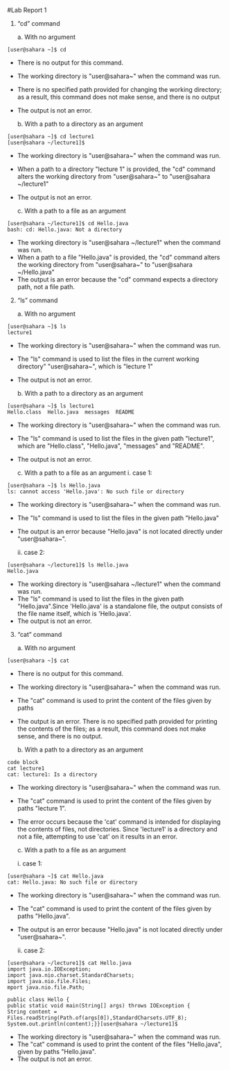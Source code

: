 #Lab Report 1
1. “cd” command
   
   a. With no argument

```
[user@sahara ~]$ cd
```
* There is no output for this command.
* The working directory is "user@sahara~" when the command was run. 
* There is no specified path provided for changing the working directory; as a result, this command does not make sense, and there is no output
* The output is not an error.

   b. With a path to a directory as an argument
   
```
[user@sahara ~]$ cd lecture1
[user@sahara ~/lecture1]$ 
```

* The working directory is "user@sahara~" when the command was run.  
* When a path to a directory "lecture 1" is provided, the "cd" command alters the working directory from "user@sahara~" to "user@sahara ~/lecture1"
* The output is not an error.
      
   c. With a path to a file as an argument
```
[user@sahara ~/lecture1]$ cd Hello.java
bash: cd: Hello.java: Not a directory
```

* The working directory is "user@sahara ~/lecture1" when the command was run.  
* When a path to a file "Hello.java" is provided, the "cd" command alters the working directory from "user@sahara~" to "user@sahara ~/Hello.java"
* The output is an error because the "cd" command expects a directory path, not a file path.

  
2. “ls” command

   a. With no argument
 
```
[user@sahara ~]$ ls
lecture1
```

* The working directory is "user@sahara~" when the command was run. 
* The "ls" command is used to list the files in the current working directory" "user@sahara~", which is "lecture 1"
* The output is not an error.

   b. With a path to a directory as an argument
  
```
[user@sahara ~]$ ls lecture1
Hello.class  Hello.java  messages  README
```
    
* The working directory is "user@sahara~" when the command was run. 
* The "ls" command is used to list the files in the given path "lecture1", which are "Hello.class", "Hello.java", "messages" and "README".
* The output is not an error.

    
   c. With a path to a file as an argument
      i. case 1:
      
```
[user@sahara ~]$ ls Hello.java
ls: cannot access 'Hello.java': No such file or directory
```
* The working directory is "user@sahara~" when the command was run. 
* The "ls" command is used to list the files in the given path "Hello.java" 
* The output is an error because "Hello.java"  is not located directly under "user@sahara~".
      
     ii. case 2:
```
[user@sahara ~/lecture1]$ ls Hello.java
Hello.java  
```
* The working directory is "user@sahara ~/lecture1" when the command was run. 
* The "ls" command is used to list the files in the given path "Hello.java".Since 'Hello.java' is a standalone file, the output consists of the file name itself, which is 'Hello.java'.
* The output is not an error.
  
3. “cat” command

   a. With no argument
```
[user@sahara ~]$ cat
```
* There is no output for this command.
* The working directory is "user@sahara~" when the command was run. 
* The "cat" command is used to print the content of the files given by paths
* The output is an error. There is no specified path provided for printing the contents of the files; as a result, this command does not make sense, and there is no output.
      
   b. With a path to a directory as an argument
```
code block
cat lecture1
cat: lecture1: Is a directory
```      
  
* The working directory is "user@sahara~" when the command was run. 
* The "cat" command is used to print the content of the files given by paths "lecture 1".
* The error occurs because the 'cat' command is intended for displaying the contents of files, not directories. Since 'lecture1' is a directory and not a file, attempting to use 'cat' on it results in an error.

   c. With a path to a file as an argument

     i. case 1:
```
[user@sahara ~]$ cat Hello.java
cat: Hello.java: No such file or directory
```
* The working directory is "user@sahara~" when the command was run. 
* The "cat" command is used to print the content of the files given by paths "Hello.java".
* The output is an error because "Hello.java" is not located directly under "user@sahara~". 
    
     ii. case 2:

```
[user@sahara ~/lecture1]$ cat Hello.java
import java.io.IOException;
import java.nio.charset.StandardCharsets;
import java.nio.file.Files;
mport java.nio.file.Path;

public class Hello {
public static void main(String[] args) throws IOException {
String content = Files.readString(Path.of(args[0]),StandardCharsets.UTF_8);    
System.out.println(content);}}[user@sahara ~/lecture1]$ 
```

* The working directory is "user@sahara~" when the command was run. 
* The "cat" command is used to print the content of the files 
"Hello.java", given by paths "Hello.java".
* The output is not an error. 
